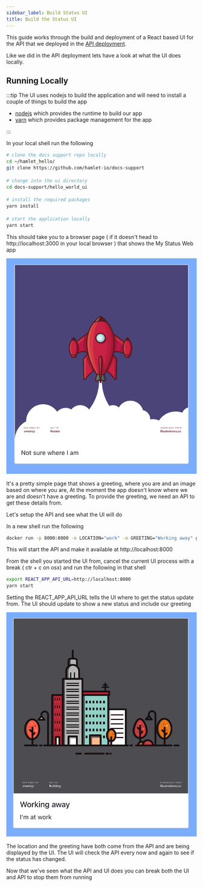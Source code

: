 ```yaml
---
sidebar_label: Build Status UI
title: Build the Status UI
---
```


This guide works through the build and deployment of a React based UI for the API that we deployed in the [API deployment](../deploy-container/hamlet-hello-api.md).

Like we did in the API deployment lets have a look at what the UI does locally.

## Running Locally

:::tip
The UI uses nodejs to build the application and will need to install a couple of things to build the app

- [nodejs](https://nodejs.org/en/) which provides the runtime to build our app
- [yarn](https://yarnpkg.com/getting-started) which provides package management for the app

:::

In your local shell run the following

```bash
# clone the docs support repo locally
cd ~/hamlet_hello/
git clone https://github.com/hamlet-io/docs-support

# change into the ui directory
cd docs-support/hello_world_ui

# install the required packages
yarn install

# start the application locally
yarn start
```

This should take you to a browser page ( if it doesn't head to http://localhost:3000 in your local browser ) that shows the My Status Web app

![UI Showing unknown location](ui_unknown.png)

It's a pretty simple page that shows a greeting, where you are and an image based on where you are, At the moment the app doesn't know where we are and doesn't have a greeting. To provide the greeting, we need an API to get these details from.

Let's setup the API and see what the UI will do

In a new shell run the following

```bash
docker run -p 8000:8000 -e LOCATION="work" -e GREETING="Working away" ghcr.io/hamlet-io/docs-support/hello_world:latest
```

This will start the API and make it available at http://localhost:8000

From the shell you started the UI from, cancel the current UI process with a break ( ctr + c on osx) and run the following in that shell

```bash
export REACT_APP_API_URL=http://localhost:8000
yarn start
```

Setting the REACT_APP_API_URL tells the UI where to get the status update from. The UI should update to show a new status and include our greeting

![UI Showing work location](ui_work.png)

The location and the greeting have both come from the API and are being displayed by the UI. The UI will check the API every now and again to see if the status has changed.

Now that we've seen what the API and UI does you can break both the UI and API to stop them from running
